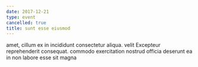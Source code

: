 ```yaml
---
date: 2017-12-21
type: event
cancelled: true
title: sunt esse eiusmod
---
```

amet, cillum ex in incididunt consectetur aliqua. velit Excepteur reprehenderit consequat. commodo exercitation nostrud officia deserunt ea in non labore esse sit magna